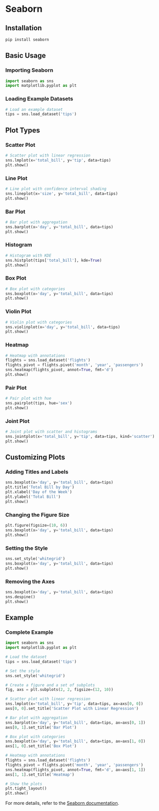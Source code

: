 
# Seaborn

## Installation
```bash
pip install seaborn
```

## Basic Usage

### Importing Seaborn
```python
import seaborn as sns
import matplotlib.pyplot as plt
```

### Loading Example Datasets
```python
# Load an example dataset
tips = sns.load_dataset('tips')
```

## Plot Types

### Scatter Plot
```python
# Scatter plot with linear regression
sns.lmplot(x='total_bill', y='tip', data=tips)
plt.show()
```

### Line Plot
```python
# Line plot with confidence interval shading
sns.lineplot(x='size', y='total_bill', data=tips)
plt.show()
```

### Bar Plot
```python
# Bar plot with aggregation
sns.barplot(x='day', y='total_bill', data=tips)
plt.show()
```

### Histogram
```python
# Histogram with KDE
sns.histplot(tips['total_bill'], kde=True)
plt.show()
```

### Box Plot
```python
# Box plot with categories
sns.boxplot(x='day', y='total_bill', data=tips)
plt.show()
```

### Violin Plot
```python
# Violin plot with categories
sns.violinplot(x='day', y='total_bill', data=tips)
plt.show()
```

### Heatmap
```python
# Heatmap with annotations
flights = sns.load_dataset('flights')
flights_pivot = flights.pivot('month', 'year', 'passengers')
sns.heatmap(flights_pivot, annot=True, fmt='d')
plt.show()
```

### Pair Plot
```python
# Pair plot with hue
sns.pairplot(tips, hue='sex')
plt.show()
```

### Joint Plot
```python
# Joint plot with scatter and histograms
sns.jointplot(x='total_bill', y='tip', data=tips, kind='scatter')
plt.show()
```

## Customizing Plots

### Adding Titles and Labels
```python
sns.boxplot(x='day', y='total_bill', data=tips)
plt.title('Total Bill by Day')
plt.xlabel('Day of the Week')
plt.ylabel('Total Bill')
plt.show()
```

### Changing the Figure Size
```python
plt.figure(figsize=(10, 6))
sns.boxplot(x='day', y='total_bill', data=tips)
plt.show()
```

### Setting the Style
```python
sns.set_style('whitegrid')
sns.boxplot(x='day', y='total_bill', data=tips)
plt.show()
```

### Removing the Axes
```python
sns.boxplot(x='day', y='total_bill', data=tips)
sns.despine()
plt.show()
```

## Example

### Complete Example
```python
import seaborn as sns
import matplotlib.pyplot as plt

# Load the dataset
tips = sns.load_dataset('tips')

# Set the style
sns.set_style('whitegrid')

# Create a figure and a set of subplots
fig, axs = plt.subplots(2, 2, figsize=(12, 10))

# Scatter plot with linear regression
sns.lmplot(x='total_bill', y='tip', data=tips, ax=axs[0, 0])
axs[0, 0].set_title('Scatter Plot with Linear Regression')

# Bar plot with aggregation
sns.barplot(x='day', y='total_bill', data=tips, ax=axs[0, 1])
axs[0, 1].set_title('Bar Plot')

# Box plot with categories
sns.boxplot(x='day', y='total_bill', data=tips, ax=axs[1, 0])
axs[1, 0].set_title('Box Plot')

# Heatmap with annotations
flights = sns.load_dataset('flights')
flights_pivot = flights.pivot('month', 'year', 'passengers')
sns.heatmap(flights_pivot, annot=True, fmt='d', ax=axs[1, 1])
axs[1, 1].set_title('Heatmap')

# Show the plots
plt.tight_layout()
plt.show()
```

For more details, refer to the [Seaborn documentation](https://seaborn.pydata.org/).
